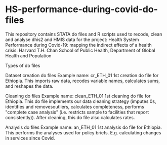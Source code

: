 # HS-performance-during-covid-do-files
This repository contains STATA do files and R scripts used to recode, clean and analyse dhis2 and HMIS data for the project: 
Health System Performance during Covid-19: mapping the indirect effects of a health crisis.
Harvard T.H. Chan School of Public Health, Department of Global Health and Population

Types of do files


Dataset creation do files
Example name: cr_ETH_01
1st creation do file for Ethiopia. This imports raw data, recodes variable names, calculates sums, and reshapes the data.

Cleaning do files
Example name: clean_ETH_01 
1st cleaning do file for Ethiopia. This do file implements our data cleaning strategy (imputes 0s, identifies and removesoutliers, calculates completeness, performs "complete case analysis" (i.e. restricts sample to facilities that report consistently)). After cleaning, this do file also calculates rates.

Analysis do files
Example name: an_ETH_01
1st analysis do file for Ethiopia. This performs the analyses used for policy briefs. E.g. calculating changes in services since Covid.
